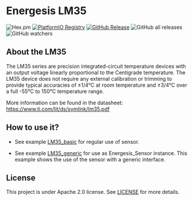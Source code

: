 # Energesis LM35

![Hex.pm](https://img.shields.io/hexpm/l/plug) [![PlatformIO Registry](https://badges.registry.platformio.org/packages/energesis-ingenieria/library/Energesis_LM35.svg)](https://registry.platformio.org/libraries/energesis-ingenieria/Energesis_LM35) [![GitHub Release](https://img.shields.io/github/release/energesis-ingenieria/Energesis_LM35.svg?style=flat)]() ![GitHub all releases](https://img.shields.io/github/downloads/energesis-ingenieria/Energesis_LM35/total) ![GitHub watchers](https://img.shields.io/github/watchers/Energesis-Ingenieria/Energesis_LM35)


## About the LM35

The LM35 series are precision integrated-circuit temperature devices with an output voltage linearly proportional to the Centigrade temperature. 
The LM35 device does not require any external calibration or trimming to provide typical accuracies of &#177;1/4&deg;C at room temperature and &#177;3/4&deg;C over a full -55°C to 150°C temperature range.

More information can be found in the datasheet: https://www.ti.com/lit/ds/symlink/lm35.pdf


## How to use it?

 - See example [LM35_basic](examples/LM35_basic/LM35_basic.ino) for regular use of sensor.

 - See example [LM35_generic](examples/LM35_generic/LM35_generic.ino) for use as Energesis_Sensor instance. This example shows the use of the sensor with a generic interface.

## License
This project is under Apache 2.0 license. See [LICENSE](LICENSE) for more details.
